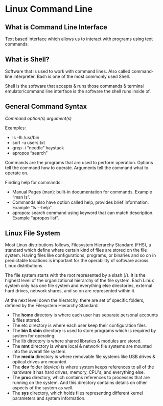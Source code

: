 # Linux Command Line

## What is Command Line Interface
Text based interface which allows us to interact with programs using text commands.

## What is Shell?
Software that is used to work with command lines. Also called command-line interpreter. Bash is one of the most commonly used Shell.

Shell is the software that accepts & runs those commands & terminal emulator/command line interface is the software the shell runs inside of. 

## General Command Syntax
*Command 	option(s) 	argument(s)*

Examples:
  - ls -lh /usr/bin
  - sort -u users.txt
  - grep -i “needle” haystack
  - apropos “search”

Commands are the programs that are used to perform operation. Options tell the command how to operate. Arguments tell the command what to operate on.

Finding help for commands:
  - Manual Pages (man): built-in documentation for commands. Example “man ls”.
  - Commands also have option called help, provides brief information. Example “ls --help".
  - apropos: search command using keyword that can match description. Example “apropos list”.

## Linux File System
Most Linux distributions follows, Filesystem Hierarchy Standard (FHS), a standard which define where certain kind of files are stored on the file system. Having files like configurations, programs, or binaries and so on in predictable locations is important for the operability of software across Linux distributions.

The file system starts with the root represented by a slash (/). It is the highest level of the organizational hierarchy of the file system. Each Linux system only has one file system and everything else directories, external hard drives, network shares, and so on are represented within it.

At the next level down the hierarchy, there are set of specific folders, defined by the Filesystem Hierarchy Standard. 
  - The **home** directory is where each user has separate personal accounts & files stored.
  - The etc directory is where each user keep their configuration files.
  - The **bin & sbin** directory is used to store programs which is required by system for operating.
  - The lib directory is where shared libraries & modules are stored.
  - The **mnt** directory is where local & network file systems are mounted into the overall file system.
  - The **media** directory is where removable file systems like USB drives & optical drives are mounted. 
  - The **dev** folder (device) is where system keeps references to all of the hardware it has hard drives, memory, CPU's, and everything else.
  - The **proc** directory, which contains references to processes that are running on the system. And this directory contains details on other aspects of the system as well. 
  - The **sys** directory, which holds files representing different kernel parameters and system information.








